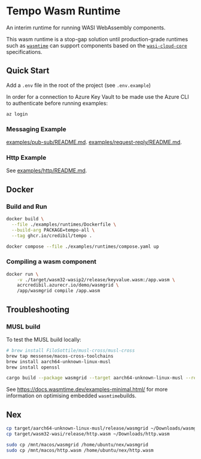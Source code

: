 # Tempo Wasm Runtime

An interim runtime for running WASI WebAssembly components.

This wasm runtime is a stop-gap solution until production-grade runtimes such as [`wasmtime`](https://github.com/bytecodealliance/wasmtime)
can support components based on the [`wasi-cloud-core`](https://github.com/WebAssembly/wasi-cloud-core) specifications.

## Quick Start

Add a `.env` file in the root of the project (see `.env.example`)

In order for a connection to Azure Key Vault to be made use the Azure CLI to authenticate before running examples:

```shell
az login
```

### Messaging Example

[examples/pub-sub/README.md](examples/pub-sub/README.md).
[examples/request-reply/README.md](examples/request-reply/README.md).

### Http Example

See [examples/http/README.md](examples/http/README.md).

## Docker

### Build and Run

```bash
docker build \
  --file ./examples/runtimes/Dockerfile \
  --build-arg PACKAGE=tempo-all \
  --tag ghcr.io/credibil/tempo .

docker compose --file ./examples/runtimes/compose.yaml up
```

### Compiling a wasm component

```bash
docker run \
	-v ./target/wasm32-wasip2/release/keyvalue.wasm:/app.wasm \
	acrcredibil.azurecr.io/demo/wasmgrid \
	/app/wasmgrid compile /app.wasm
```

## Troubleshooting

### MUSL build

To test the MUSL build locally:

```bash
# brew install FiloSottile/musl-cross/musl-cross
brew tap messense/macos-cross-toolchains
brew install aarch64-unknown-linux-musl
brew install openssl
```

```bash
cargo build --package wasmgrid --target aarch64-unknown-linux-musl --release
```

See <https://docs.wasmtime.dev/examples-minimal.html/> for more information on 
optimising embedded `wasmtime`builds.

## Nex

```bash
cp target/aarch64-unknown-linux-musl/release/wasmgrid ~/Downloads/wasmgrid
cp target/wasm32-wasi/release/http.wasm ~/Downloads/http.wasm

sudo cp /mnt/macos/wasmgrid /home/ubuntu/nex/wasmgrid
sudo cp /mnt/macos/http.wasm /home/ubuntu/nex/http.wasm

```
